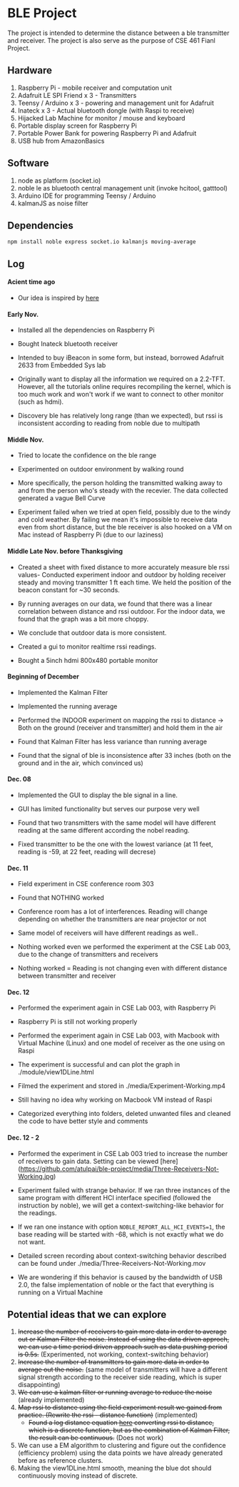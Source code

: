 # BLE Project
The project is intended to determine the distance between a ble transmitter and receiver. 
The project is also serve as the purpose of CSE 461 Fianl Project.

## Hardware
1. Raspberry Pi - mobile receiver and computation unit
2. Adafruit LE SPI Friend x 3 - Transmitters
3. Teensy / Arduino x 3 - powering and management unit for Adafruit
4. Inateck x 3 - Actual bluetooth dongle (with Raspi to receive)
5. Hijacked Lab Machine for monitor / mouse and keyboard
6. Portable display screen for Raspberry Pi
7. Portable Power Bank for powering Raspberry Pi and Adafruit
8. USB hub from AmazonBasics

## Software 
1. node as platform (socket.io)
2. noble le as bluetooth central management unit (invoke hcitool, gatttool)
3. Arduino IDE for programming Teensy / Arduino
4. kalmanJS as noise filter

## Dependencies
`npm install noble express socket.io kalmanjs moving-average`

## Log
#### Acient time ago
- Our idea is inspired by [here](https://medium.com/truth-labs/beacon-tracking-with-node-js-and-raspberry-pi-794afa880318#.ada0wu7pv)

#### Early Nov. 
- Installed all the dependencies on Raspberry Pi
- Bought Inateck bluetooth receiver
- Intended to buy iBeacon in some form, but instead, borrowed Adafruit 2633 from Embedded Sys lab
- Originally want to display all the information we required on a 2.2-TFT. However, all the tutorials online requires recompiling the kernel, which is too much work and won't work if we want to connect to other monitor (such as hdmi).

- Discovery ble has relatively long range (than we expected), but rssi is inconsistent according to reading from noble due to multipath

#### Middle Nov. 
- Tried to locate the confidence on the ble range
- Experimented on outdoor environment by walking round
- More specifically, the person holding the transmitted walking away to and from the person who's steady with the recevier. The data collected generated a vague Bell Curve

- Experiment failed when we tried at open field, possibly due to the windy and cold weather. By failing we mean it's impossible to receive data even from short distance, but the ble receiver is also hooked on a VM on Mac instead of Raspberry Pi (due to our laziness)

#### Middle Late Nov. before Thanksgiving
- Created a sheet with fixed distance to more accurately measure ble rssi values- Conducted experiment indoor and outdoor by holding receiver steady and moving transmitter 1 ft each time. We held the position of the beacon constant for ~30 seconds. 
- By running averages on our data, we found that there was a linear correlation between distance and rssi outdoor. For the indoor data, we found that the graph was a bit more choppy. 
- We conclude that outdoor data is more consistent.
- Created a gui to monitor realtime rssi readings. 

- Bought a 5inch hdmi 800x480 portable monitor

#### Beginning of December
- Implemented the Kalman Filter
- Implemented the running average
- Performed the INDOOR experiment on mapping the rssi to distance -> Both on the ground (receiver and transmitter) and hold them in the air

- Found that Kalman Filter has less variance than running average
- Found that the signal of ble is inconsistence after 33 inches (both on the ground and in the air, which convinced us)

#### Dec. 08
- Implemented the GUI to display the ble signal in a line. 

- GUI has limited functionality but serves our purpose very well
- Found that two transmitters with the same model will have different reading at the same different according the nobel reading. 
- Fixed transmitter to be the one with the lowest variance (at 11 feet, reading is -59, at 22 feet, reading will decrese)

#### Dec. 11
- Field experiment in CSE conference room 303
- Found that NOTHING worked
- Conference room has a lot of interferences. Reading will change depending on whether the transmitters are near projector or not

- Same model of receivers will have different readings as well..
- Nothing worked even we performed the experiment at the CSE Lab 003, due to the change of transmitters and receivers

- Nothing worked = Reading is not changing even with different distance between transmitter and receiver

#### Dec. 12
- Performed the experiment again in CSE Lab 003, with Raspberry Pi
- Raspberry Pi is still not working properly 

- Performed the experiment again in CSE Lab 003, with Macbook with Virtual Machine (Linux) and one model of receiver as the one using on Raspi
- The experiment is successful and can plot the graph in ./module/view1DLine.html
- Filmed the experiment and stored in ./media/Experiment-Working.mp4

- Still having no idea why working on Macbook VM instead of Raspi
- Categorized everything into folders, deleted unwanted files and cleaned the code to have better style and comments

#### Dec. 12  - 2
- Performed the experiment in CSE Lab 003 tried to increase the number of receivers to gain data. Setting can be viewed [here] (https://github.com/atulpai/ble-project/media/Three-Receivers-Not-Working.jpg)
- Experiment failed with strange behavior. If we ran three instances of the same program with different HCI interface specified (followed the instruction by noble), we will get a context-switching-like behavior for the readings. 
- If we ran one instance with option `NOBLE_REPORT_ALL_HCI_EVENTS=1`, the base reading will be started with -68, which is not exactly what we do not want.
- Detailed screen recording about context-switching behavior described can be found under ./media/Three-Receivers-Not-Working.mov

- We are wondering if this behavior is caused by the bandwidth of USB 2.0, the false implementation of noble or the fact that everything is running on a Virtual Machine

## Potential ideas that we can explore
1. ~~Increase the number of receivers to gain more data in order to average out or Kalman Filter the noise. Instead of using the data driven approch, we can use a time period driven approach such as data pushing period is 0.5s.~~ (Experimented, not working, context-switching behavior) 
2. ~~Increase the number of transmitters to gain more data in order to average out the noise.~~ (same model of transmitters will have a different signal strength according to the receiver side reading, which is super disappointing)
3. ~~We can use a kalman filter or running average to reduce the noise~~ (already implemented)
4. ~~Map rssi to distance using the field experiment result we gained from practice. (Rewrite the rssi - distance function)~~ (implemented)
    - ~~Found a log distance equation [here](https://wouterbulten.nl/blog/tech/kalman-filters-explained-removing-noise-from-rssi-signals/) converting rssi to distance, which is a discrete function, but as the combination of Kalman Filter, the result can be continuous.~~ (Does not work)
5. We can use a EM algorithm to clustering and figure out the confidence (efficiency problem) using the data points we have already generated before as reference clusters.
6. Making the view1DLine.html smooth, meaning the blue dot should continuously moving instead of discrete.







